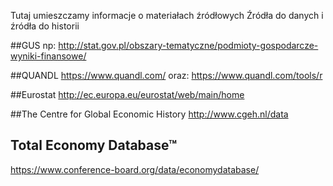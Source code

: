 Tutaj umieszczamy informacje o materiałach źródłowych
Źródła do danych i źródła do historii

##GUS
np: http://stat.gov.pl/obszary-tematyczne/podmioty-gospodarcze-wyniki-finansowe/

##QUANDL
https://www.quandl.com/
oraz: 
https://www.quandl.com/tools/r

##Eurostat
http://ec.europa.eu/eurostat/web/main/home

##The Centre for Global Economic History
http://www.cgeh.nl/data

## Total Economy Database™
https://www.conference-board.org/data/economydatabase/